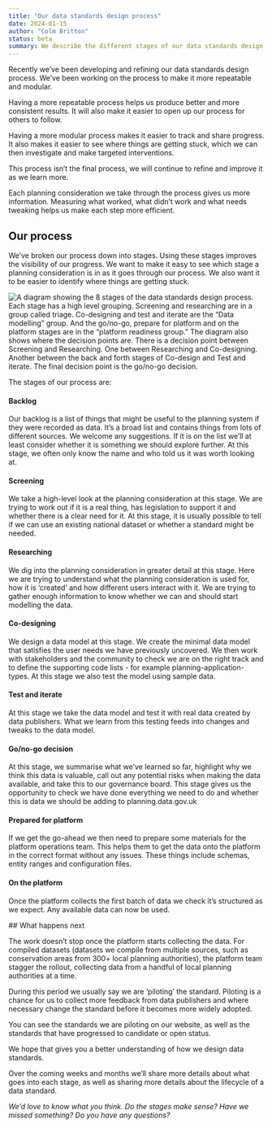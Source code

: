 ```yaml
---
title: "Our data standards design process"
date: 2024-01-15
author: "Colm Britton"
status: beta
summary: We describe the different stages of our data standards design process.
---
```


Recently we’ve been developing and refining our data standards design process. We’ve been working on the process to make it more repeatable and modular.

Having a more repeatable process helps us produce better and more consistent results. It will also make it easier to open up our process for others to follow.

Having a more modular process makes it easier to track and share progress. It also makes it easier to see where things are getting stuck, which we can then investigate and make targeted interventions.

This process isn’t the final process, we will continue to refine and improve it as we learn more. 

Each planning consideration we take through the process gives us more information. Measuring what worked, what didn’t work and what needs tweaking helps us make each step more efficient.

## Our process

We’ve broken our process down into stages. Using these stages improves the visibility of our progress. We want to make it easy to see which stage a planning consideration is in as it goes through our process. We also want it to be easier to identify where things are getting stuck.

![A diagram showing the 8 stages of the data standards design process. Each stage has a high level grouping. Screening and researching are in a group called triage. Co-designing and test and iterate are the “Data modelling” group. And the go/no-go, prepare for platform and on the platform stages are in the “platform readiness group.” The diagram also shows where the decision points are. There is a decision point between Screening and Researching. One between Researching and Co-designing. Another between the back and forth stages of Co-design and Test and iterate. The final decision point is the go/no-go decision.](/images/diagrams/process-jan-2024-stages.png)

The stages of our process are:

#### Backlog

Our backlog is a list of things that might be useful to the planning system if they were recorded as data. It’s a broad list and contains things from lots of different sources. We welcome any suggestions. If it is on the list we’ll at least consider whether it is something we should explore further. At this stage, we often only know the name and who told us it was worth looking at.

#### Screening

We take a high-level look at the planning consideration at this stage. We are trying to work out if it is a real thing, has legislation to support it and whether there is a clear need for it. At this stage, it is usually possible to tell if we can use an existing national dataset or whether a standard might be needed.

#### Researching

We dig into the planning consideration in greater detail at this stage. Here we are trying to understand what the planning consideration is used for, how it is ‘created’ and how different users interact with it. We are trying to gather enough information to know whether we can and should start modelling the data.


#### Co-designing

We design a data model at this stage. We create the minimal data model that satisfies the user needs we have previously uncovered. We then work with stakeholders and the community to check we are on the right track and to define the supporting code lists - for example planning-application-types. At this stage we also test the model using sample data.

#### Test and iterate

At this stage we take the data model and test it with real data created by data publishers. What we learn from this testing feeds into changes and tweaks to the data model.

#### Go/no-go decision

At this stage, we summarise what we’ve learned so far, highlight why we think this data is valuable, call out any potential risks when making the data available, and take this to our governance board. This stage gives us the opportunity to check we have done everything we need to do and whether this is data we should be adding to planning.data.gov.uk

#### Prepared for platform

If we get the go-ahead we then need to prepare some materials for the platform operations team. This helps them to get the data onto the platform in the correct format without any issues. These things include schemas, entity ranges and configuration files.

#### On the platform

Once the platform collects the first batch of data we check it’s structured as we expect. Any available data can now be used.

## What happens next

The work doesn’t stop once the platform starts collecting the data. For compiled datasets (datasets we compile from multiple sources, such as conservation areas from 300+ local planning authorities), the platform team stagger the rollout, collecting data from a handful of local planning authorities at a time. 

During this period we usually say we are ‘piloting’ the standard. Piloting is a chance for us to collect more feedback from data publishers and where necessary change the standard before it becomes more widely adopted.

You can see the standards we are piloting on our website, as well as the standards that have progressed to candidate or open status. 

We hope that gives you a better understanding of how we design data standards.

Over the coming weeks and months we’ll share more details about what goes into each stage, as well as sharing more details about the lifecycle of a data standard.

*We’d love to know what you think. Do the stages make sense? Have we missed something? Do you have any questions?*
